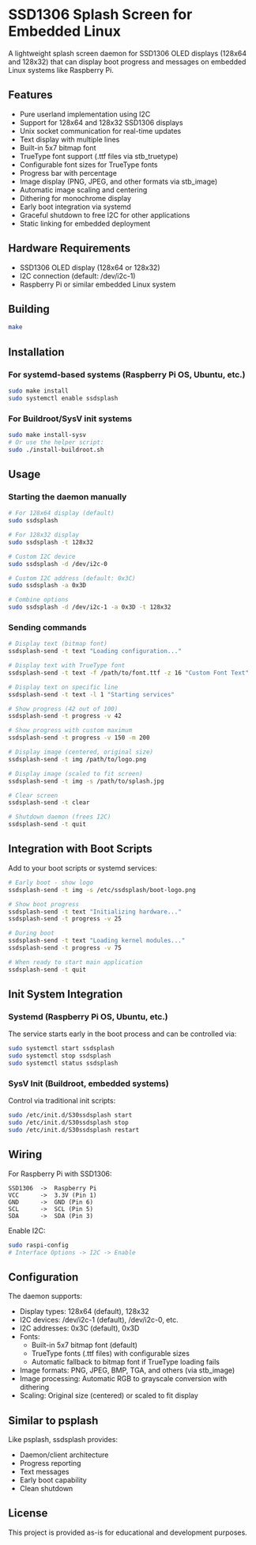 # SSD1306 Splash Screen for Embedded Linux

A lightweight splash screen daemon for SSD1306 OLED displays (128x64 and 128x32) that can display boot progress and messages on embedded Linux systems like Raspberry Pi.

## Features

- Pure userland implementation using I2C
- Support for 128x64 and 128x32 SSD1306 displays
- Unix socket communication for real-time updates
- Text display with multiple lines
- Built-in 5x7 bitmap font
- TrueType font support (.ttf files via stb_truetype)
- Configurable font sizes for TrueType fonts
- Progress bar with percentage
- Image display (PNG, JPEG, and other formats via stb_image)
- Automatic image scaling and centering
- Dithering for monochrome display
- Early boot integration via systemd
- Graceful shutdown to free I2C for other applications
- Static linking for embedded deployment

## Hardware Requirements

- SSD1306 OLED display (128x64 or 128x32)
- I2C connection (default: /dev/i2c-1)
- Raspberry Pi or similar embedded Linux system

## Building

```bash
make
```

## Installation

### For systemd-based systems (Raspberry Pi OS, Ubuntu, etc.)
```bash
sudo make install
sudo systemctl enable ssdsplash
```

### For Buildroot/SysV init systems
```bash
sudo make install-sysv
# Or use the helper script:
sudo ./install-buildroot.sh
```

## Usage

### Starting the daemon manually

```bash
# For 128x64 display (default)
sudo ssdsplash

# For 128x32 display
sudo ssdsplash -t 128x32

# Custom I2C device
sudo ssdsplash -d /dev/i2c-0

# Custom I2C address (default: 0x3C)
sudo ssdsplash -a 0x3D

# Combine options
sudo ssdsplash -d /dev/i2c-1 -a 0x3D -t 128x32
```

### Sending commands

```bash
# Display text (bitmap font)
ssdsplash-send -t text "Loading configuration..."

# Display text with TrueType font
ssdsplash-send -t text -f /path/to/font.ttf -z 16 "Custom Font Text"

# Display text on specific line
ssdsplash-send -t text -l 1 "Starting services"

# Show progress (42 out of 100)
ssdsplash-send -t progress -v 42

# Show progress with custom maximum
ssdsplash-send -t progress -v 150 -m 200

# Display image (centered, original size)
ssdsplash-send -t img /path/to/logo.png

# Display image (scaled to fit screen)
ssdsplash-send -t img -s /path/to/splash.jpg

# Clear screen
ssdsplash-send -t clear

# Shutdown daemon (frees I2C)
ssdsplash-send -t quit
```

## Integration with Boot Scripts

Add to your boot scripts or systemd services:

```bash
# Early boot - show logo
ssdsplash-send -t img -s /etc/ssdsplash/boot-logo.png

# Show boot progress
ssdsplash-send -t text "Initializing hardware..."
ssdsplash-send -t progress -v 25

# During boot
ssdsplash-send -t text "Loading kernel modules..."
ssdsplash-send -t progress -v 75

# When ready to start main application
ssdsplash-send -t quit
```

## Init System Integration

### Systemd (Raspberry Pi OS, Ubuntu, etc.)
The service starts early in the boot process and can be controlled via:

```bash
sudo systemctl start ssdsplash
sudo systemctl stop ssdsplash
sudo systemctl status ssdsplash
```

### SysV Init (Buildroot, embedded systems)
Control via traditional init scripts:

```bash
sudo /etc/init.d/S30ssdsplash start
sudo /etc/init.d/S30ssdsplash stop
sudo /etc/init.d/S30ssdsplash restart
```

## Wiring

For Raspberry Pi with SSD1306:

```
SSD1306  ->  Raspberry Pi
VCC      ->  3.3V (Pin 1)
GND      ->  GND (Pin 6)
SCL      ->  SCL (Pin 5)
SDA      ->  SDA (Pin 3)
```

Enable I2C:
```bash
sudo raspi-config
# Interface Options -> I2C -> Enable
```

## Configuration

The daemon supports:
- Display types: 128x64 (default), 128x32
- I2C devices: /dev/i2c-1 (default), /dev/i2c-0, etc.
- I2C addresses: 0x3C (default), 0x3D
- Fonts: 
  - Built-in 5x7 bitmap font (default)
  - TrueType fonts (.ttf files) with configurable sizes
  - Automatic fallback to bitmap font if TrueType loading fails
- Image formats: PNG, JPEG, BMP, TGA, and others (via stb_image)
- Image processing: Automatic RGB to grayscale conversion with dithering
- Scaling: Original size (centered) or scaled to fit display

## Similar to psplash

Like psplash, ssdsplash provides:
- Daemon/client architecture
- Progress reporting
- Text messages
- Early boot capability
- Clean shutdown

## License

This project is provided as-is for educational and development purposes.